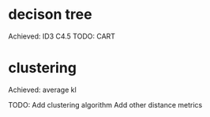 # decison tree
Achieved:
ID3 C4.5
TODO:
CART

# clustering
Achieved:
average kl

TODO:
Add clustering algorithm
Add other distance metrics
